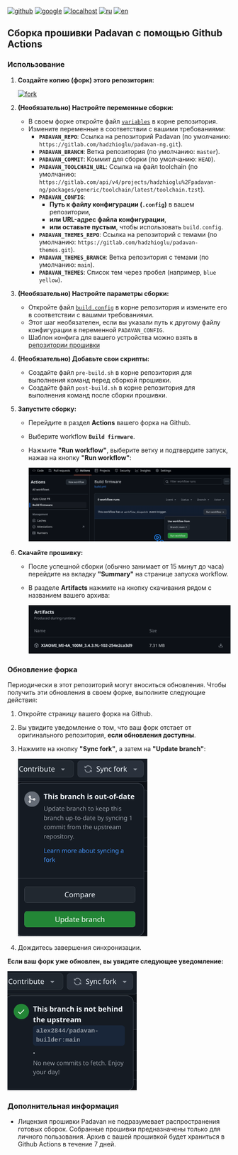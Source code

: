 [![github](https://img.shields.io/badge/GITHUB-builder-green.svg)](github.md)
[![google](https://img.shields.io/badge/GOOGLE-builder-red.svg)](google.md)
[![localhost](https://img.shields.io/badge/LOCALHOST-builder-red.svg)](localhost.md)
[![ru](https://img.shields.io/badge/lang-ru-green)](github.md)
[![en](https://img.shields.io/badge/lang-en-white)](../en-US/github.md)

## Сборка прошивки Padavan с помощью Github Actions

### Использование

1. **Создайте копию (форк) этого репозитория:**

    [![fork](https://img.shields.io/static/v1?message=Create+fork&logo=github&labelColor=5c5c5c&color=1182c3&logoColor=white&label=%20)](https://github.com/alex2844/padavan-builder/fork)

2. **(Необязательно) Настройте переменные сборки:**
    * В своем форке откройте файл [`variables`](../../variables) в корне репозитория.
    * Измените переменные в соответствии с вашими требованиями:
      * **`PADAVAN_REPO`**: Ссылка на репозиторий Padavan (по умолчанию: `https://gitlab.com/hadzhioglu/padavan-ng.git`).
      * **`PADAVAN_BRANCH`**: Ветка репозитория (по умолчанию: `master`).
      * **`PADAVAN_COMMIT`**: Коммит для сборки (по умолчанию: `HEAD`).
      * **`PADAVAN_TOOLCHAIN_URL`**: Ссылка на файл toolchain (по умолчанию: `https://gitlab.com/api/v4/projects/hadzhioglu%2Fpadavan-ng/packages/generic/toolchain/latest/toolchain.tzst`).
      * **`PADAVAN_CONFIG`**:
          * **Путь к файлу конфигурации (`.config`)** в вашем репозитории,
          * **или URL-адрес файла конфигурации**,
          * **или оставьте пустым**, чтобы использовать `build.config`.
      * **`PADAVAN_THEMES_REPO`**: Ссылка на репозиторий с темами (по умолчанию: `https://gitlab.com/hadzhioglu/padavan-themes.git`).
      * **`PADAVAN_THEMES_BRANCH`**: Ветка репозитория с темами (по умолчанию: `main`).
      * **`PADAVAN_THEMES`**: Список тем через пробел (например, `blue yellow`).

3. **(Необязательно) Настройте параметры сборки:**
    * Откройте файл [`build.config`](../../build.config) в корне репозитория и измените его в соответствии с вашими требованиями.
    * Этот шаг необязателен, если вы указали путь к другому файлу конфигурации в переменной `PADAVAN_CONFIG`.
    * Шаблон конфига для вашего устройства можно взять в [репозитории прошивки](https://gitlab.com/hadzhioglu/padavan-ng/-/tree/master/trunk/configs/templates)

4. **(Необязательно) Добавьте свои скрипты:**
    * Создайте файл `pre-build.sh` в корне репозитория для выполнения команд перед сборкой прошивки.
    * Создайте файл `post-build.sh` в корне репозитория для выполнения команд после сборки прошивки.

5. **Запустите сборку:**
   * Перейдите в раздел **Actions** вашего форка на Github.
   * Выберите workflow **`Build firmware`**.
   * Нажмите **"Run workflow"**, выберите ветку и подтвердите запуск, нажав на кнопку **"Run workflow"**:

     ![build](../images/github_build.png)

6. **Скачайте прошивку:**
   * После успешной сборки (обычно занимает от 15 минут до часа) перейдите на вкладку **"Summary"** на странице запуска workflow.
   * В разделе **Artifacts** нажмите на кнопку скачивания рядом с названием вашего архива:

     ![zip](../images/github_zip.png)

### Обновление форка

Периодически в этот репозиторий могут вноситься обновления. Чтобы получить эти обновления в своем форке, выполните следующие действия:

1. Откройте страницу вашего форка на Github.
2. Вы увидите уведомление о том, что ваш форк отстает от оригинального репозитория, **если обновления доступны**.
3. Нажмите на кнопку **"Sync fork"**, а затем на **"Update branch"**:

    ![update](../images/github_update.png)

4. Дождитесь завершения синхронизации.

**Если ваш форк уже обновлен, вы увидите следующее уведомление:**

![not update](../images/github_not_update.png)

### Дополнительная информация

* Лицензия прошивки Padavan не подразумевает распространения готовых сборок. Собранные прошивки предназначены только для личного пользования. Архив с вашей прошивкой будет храниться в Github Actions в течение 7 дней.
